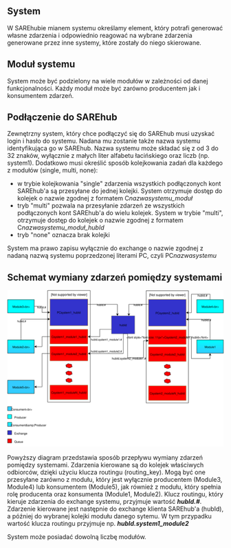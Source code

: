 ## System

 W SAREhubie mianem systemu określamy element, który potrafi generować własne zdarzenia i odpowiednio reagować na wybrane
 zdarzenia generowane przez inne systemy, które zostały do niego skierowane. 

## Moduł systemu

System może być podzielony na wiele modułów w zależności od danej funkcjonalności. Każdy moduł może być zarówno 
producentem jak i konsumentem zdarzeń.

## Podłączenie do SAREhub

Zewnętrzny system, który chce podłączyć się do SAREhub musi uzyskać login i hasło do systemu. 
Nadana mu zostanie także nazwa systemu identyfikująca go w SAREhub. Nazwa systemu
może składać się z od 3 do 32 znaków, wyłącznie z małych liter alfabetu łacińskiego oraz liczb (np.
system1). Dodatkowo musi określić sposób kolejkowania zadań dla każdego z modułów (single, multi, none):

- w trybie kolejkowania "single" zdarzenia wszystkich podłączonych kont SAREhub'a są przesyłane do jednej kolejki.
  System otrzymuje dostęp do kolejek o nazwie zgodnej z formatem C*nazwasystemu_moduł*
- tryb "multi" pozwala na przesyłanie zdarzeń ze wszystkich podłączonych kont SAREhub'a do wielu kolejek.
  System w trybie "multi", otrzymuje dostęp do kolejek o nazwie zgodnej z formatem C*nazwasystemu_moduł_hubId*
- tryb "none" oznacza brak kolejki

System ma prawo zapisu wyłącznie do exchange o nazwie zgodnej z nadaną nazwą systemu poprzedzonej literami PC, 
czyli PC*nazwasystemu*

## Schemat wymiany zdarzeń pomiędzy systemami

![System](assets/img/diagrams/System.svg)

Powyższy diagram przedstawia sposób przepływu wymiany zdarzeń pomiędzy systemami. 
Zdarzenia kierowane są do kolejek właściwych odbiorców, dzięki użyciu klucza routingu (routing_key).
Mogą być one przesyłane zarówno z modułu, który jest wyłącznie producentem (Module3, Module4) lub konsumentem (Module5), 
jak również z modułu, który spełnia rolę producenta oraz konsumenta (Module1, Module2). Klucz routingu, który kieruje 
zdarzenia do exchange systemu, przyjmuje wartość **_hubId.#_**. Zdarzenie kierowane jest następnie do exchange klienta 
SAREhub'a (hubId), a później do wybranej kolejki modułu danego sytemu. W tym przypadku wartość klucza routingu przyjmuje 
np. **_hubId.system1_module2_**

System może posiadać dowolną liczbę modułów.
